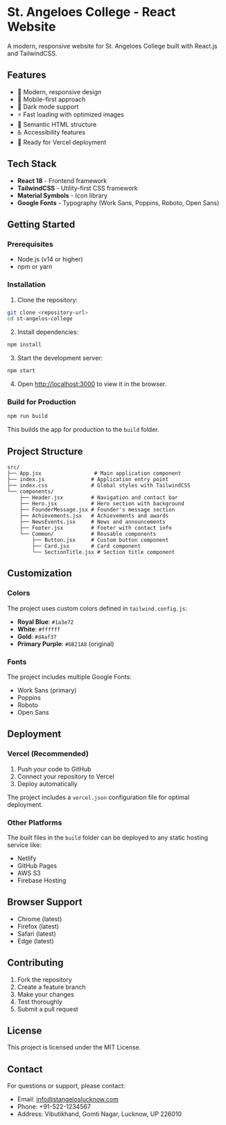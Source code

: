 # St. Angeloes College - React Website

A modern, responsive website for St. Angeloes College built with React.js and TailwindCSS.

## Features

- 🎨 Modern, responsive design
- 📱 Mobile-first approach
- 🌙 Dark mode support
- ⚡ Fast loading with optimized images
- 🎯 Semantic HTML structure
- ♿ Accessibility features
- 🚀 Ready for Vercel deployment

## Tech Stack

- **React 18** - Frontend framework
- **TailwindCSS** - Utility-first CSS framework
- **Material Symbols** - Icon library
- **Google Fonts** - Typography (Work Sans, Poppins, Roboto, Open Sans)

## Getting Started

### Prerequisites

- Node.js (v14 or higher)
- npm or yarn

### Installation

1. Clone the repository:
```bash
git clone <repository-url>
cd st-angelos-college
```

2. Install dependencies:
```bash
npm install
```

3. Start the development server:
```bash
npm start
```

4. Open [http://localhost:3000](http://localhost:3000) to view it in the browser.

### Build for Production

```bash
npm run build
```

This builds the app for production to the `build` folder.

## Project Structure

```
src/
├── App.jsx                 # Main application component
├── index.js               # Application entry point
├── index.css              # Global styles with TailwindCSS
└── components/
    ├── Header.jsx         # Navigation and contact bar
    ├── Hero.jsx           # Hero section with background
    ├── FounderMessage.jsx # Founder's message section
    ├── Achievements.jsx   # Achievements and awards
    ├── NewsEvents.jsx     # News and announcements
    ├── Footer.jsx         # Footer with contact info
    └── Common/            # Reusable components
        ├── Button.jsx     # Custom button component
        ├── Card.jsx       # Card component
        └── SectionTitle.jsx # Section title component
```

## Customization

### Colors

The project uses custom colors defined in `tailwind.config.js`:

- **Royal Blue**: `#1a3e72`
- **White**: `#ffffff`
- **Gold**: `#d4af37`
- **Primary Purple**: `#6B21A8` (original)

### Fonts

The project includes multiple Google Fonts:
- Work Sans (primary)
- Poppins
- Roboto
- Open Sans

## Deployment

### Vercel (Recommended)

1. Push your code to GitHub
2. Connect your repository to Vercel
3. Deploy automatically

The project includes a `vercel.json` configuration file for optimal deployment.

### Other Platforms

The built files in the `build` folder can be deployed to any static hosting service like:
- Netlify
- GitHub Pages
- AWS S3
- Firebase Hosting

## Browser Support

- Chrome (latest)
- Firefox (latest)
- Safari (latest)
- Edge (latest)

## Contributing

1. Fork the repository
2. Create a feature branch
3. Make your changes
4. Test thoroughly
5. Submit a pull request

## License

This project is licensed under the MIT License.

## Contact

For questions or support, please contact:
- Email: info@stangeloslucknow.com
- Phone: +91-522-1234567
- Address: Vibutikhand, Gomti Nagar, Lucknow, UP 226010
